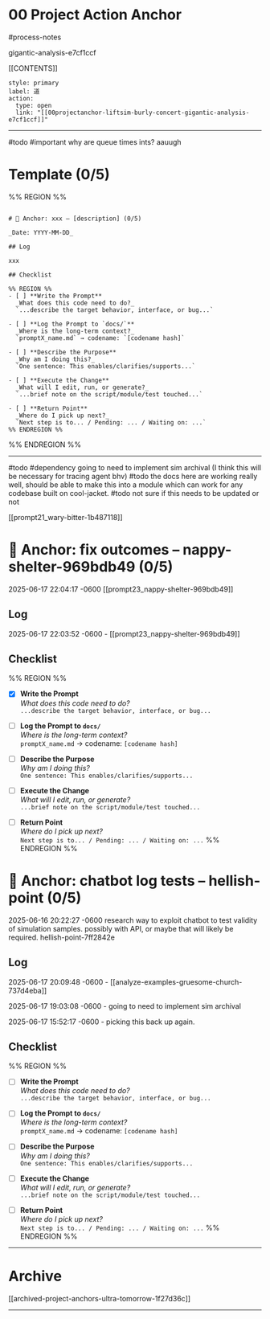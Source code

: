 # 00 Project Action Anchor

#process-notes

gigantic-analysis-e7cf1ccf

[[CONTENTS]]

```meta-bind-button
style: primary
label: 道 
action:
  type: open
  link: "[[00projectanchor-liftsim-burly-concert-gigantic-analysis-e7cf1ccf]]"
```


***

#todo #important why are queue times ints? aauugh


# Template (0/5)

%% REGION %% 
```copyme

# 🧠 Anchor: xxx – [description] (0/5)

_Date: YYYY-MM-DD_

## Log 

xxx 

## Checklist

%% REGION %% 
- [ ] **Write the Prompt**  
  _What does this code need to do?_  
  `...describe the target behavior, interface, or bug...`

- [ ] **Log the Prompt to `docs/`**  
  _Where is the long-term context?_  
  `promptX_name.md` → codename: `[codename hash]`

- [ ] **Describe the Purpose**  
  _Why am I doing this?_  
  `One sentence: This enables/clarifies/supports...`

- [ ] **Execute the Change**  
  _What will I edit, run, or generate?_  
  `...brief note on the script/module/test touched...`

- [ ] **Return Point**  
  _Where do I pick up next?_  
  `Next step is to... / Pending: ... / Waiting on: ...`
%% ENDREGION %%

```
%% ENDREGION %%


*** 

#todo #dependency going to need to implement sim archival (I think this will be necessary for tracing agent bhv)
#todo the docs here are working really well, should be able to make this into a module which can work for any codebase built on cool-jacket. 
#todo not sure if this needs to be updated or not 

[[prompt21_wary-bitter-1b487118]]



# 🧠 Anchor: fix outcomes – nappy-shelter-969bdb49 (0/5)

2025-06-17 22:04:17 -0600
[[prompt23_nappy-shelter-969bdb49]]



## Log 

2025-06-17 22:03:52 -0600 - [[prompt23_nappy-shelter-969bdb49]]

## Checklist

%% REGION %% 
- [x] **Write the Prompt**  
  _What does this code need to do?_  
  `...describe the target behavior, interface, or bug...`

- [ ] **Log the Prompt to `docs/`**  
  _Where is the long-term context?_  
  `promptX_name.md` → codename: `[codename hash]`

- [ ] **Describe the Purpose**  
  _Why am I doing this?_  
  `One sentence: This enables/clarifies/supports...`

- [ ] **Execute the Change**  
  _What will I edit, run, or generate?_  
  `...brief note on the script/module/test touched...`

- [ ] **Return Point**  
  _Where do I pick up next?_  
  `Next step is to... / Pending: ... / Waiting on: ...`
%% ENDREGION %%



# 🧠 Anchor: chatbot log tests – hellish-point (0/5)

2025-06-16 20:22:27 -0600
research way to exploit chatbot to test validity of simulation samples. possibly with API, or maybe that will likely be required. 
hellish-point-7ff2842e

## Log 


2025-06-17 20:09:48 -0600 - [[analyze-examples-gruesome-church-737d4eba]]

2025-06-17 19:03:08 -0600 - going to need to implement sim archival 

2025-06-17 15:52:17 -0600 - picking this back up again. 

## Checklist

%% REGION %% 
- [ ] **Write the Prompt**  
  _What does this code need to do?_  
  `...describe the target behavior, interface, or bug...`

- [ ] **Log the Prompt to `docs/`**  
  _Where is the long-term context?_  
  `promptX_name.md` → codename: `[codename hash]`

- [ ] **Describe the Purpose**  
  _Why am I doing this?_  
  `One sentence: This enables/clarifies/supports...`

- [ ] **Execute the Change**  
  _What will I edit, run, or generate?_  
  `...brief note on the script/module/test touched...`

- [ ] **Return Point**  
  _Where do I pick up next?_  
  `Next step is to... / Pending: ... / Waiting on: ...`
%% ENDREGION %%



*** 
# Archive
[[archived-project-anchors-ultra-tomorrow-1f27d36c]]

*** 
